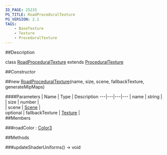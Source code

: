 ```yaml
---
ID_PAGE: 25233
PG_TITLE: RoadProceduralTexture
PG_VERSION: 2.1
TAGS:
    - BaseTexture
    - Texture
    - ProceduralTexture
---
```

##Description

class [RoadProceduralTexture](/classes/2.2/RoadProceduralTexture) extends [ProceduralTexture](/classes/2.2/ProceduralTexture)



##Constructor

##new [RoadProceduralTexture](/classes/2.2/RoadProceduralTexture)(name, size, scene, fallbackTexture, generateMipMaps)



####Parameters
 | Name | Type | Description
---|---|---|---
 | name | string |  
 | size | number |  
 | scene | [Scene](/classes/2.2/Scene) |  
optional | fallbackTexture | [Texture](/classes/2.2/Texture) |  
##Members

###roadColor : [Color3](/classes/2.2/Color3)



##Methods

###updateShaderUniforms() &rarr; void


